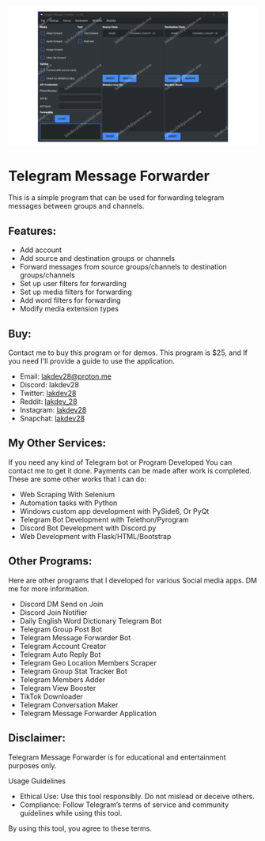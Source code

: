 <img src='/screenshot3.png'>

# Telegram Message Forwarder

This is a simple program that can be used for forwarding telegram messages between groups and channels.

## Features:
- Add account
- Add source and destination groups or channels
- Forward messages from source groups/channels to destination groups/channels
- Set up user filters for forwarding
- Set up media filters for forwarding
- Add word filters for forwarding
- Modify media extension types

## Buy:
Contact me to buy this program or for demos. This program is $25, and If you need I'll provide a guide to use the application.
- Email: [lakdev28@proton.me](mailto:lakdev28@proton.me)
- Discord: lakdev28
- Twitter: [lakdev28](https://twitter.com/lakdev28)
- Reddit: [lakdev_28](https://www.reddit.com/user/lakdev_28)
- Instagram: [lakdev28](https://www.instagram.com/lakdev28)
- Snapchat: [lakdev28](https://www.snapchat.com/add/lakdev28)

## My Other Services:
If you need any kind of Telegram bot or Program Developed You can contact me to get it done. Payments can be made after work is completed. These are some other works that I can do:
- Web Scraping With Selenium
- Automation tasks with Python
- Windows custom app development with PySide6, Or PyQt
- Telegram Bot Development with Telethon/Pyrogram
- Discord Bot Development with Discord.py
- Web Development with Flask/HTML/Bootstrap

## Other Programs:
Here are other programs that I developed for various Social media apps. DM me for more information.
- Discord DM Send on Join
- Discord Join Notifier
- Daily English Word Dictionary Telegram Bot
- Telegram Group Post Bot
- Telegram Message Forwarder Bot
- Telegram Account Creator
- Telegram Auto Reply Bot
- Telegram Geo Location Members Scraper
- Telegram Group Stat Tracker Bot
- Telegram Members Adder
- Telegram View Booster
- TikTok Downloader
- Telegram Conversation Maker
- Telegram Message Forwarder Application

## Disclaimer:
Telegram Message Forwarder is for educational and entertainment purposes only.

Usage Guidelines

- Ethical Use: Use this tool responsibly. Do not mislead or deceive others.
- Compliance: Follow Telegram’s terms of service and community guidelines while using this tool.

By using this tool, you agree to these terms.
